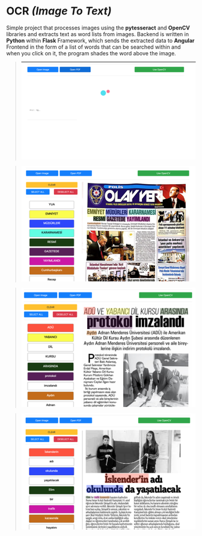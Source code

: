 # **OCR** *(Image To Text)*

Simple project that processes images using the **pytesseract** and **OpenCV** libraries and extracts text as word lists from images. Backend is written in **Python** within **Flask** Framework, which sends the extracted data to **Angular** Frontend in the form of a list of words that can be searched within and when you click on it, the program shades the word above the image.

> ![analysis](https://github.com/MustafaSmesem/projects-screen-shots/blob/master/OCR%20(image%20to%20text)/Screen%20Shot%202020-09-04%20at%2000.58.05.png)


> ![result1](https://github.com/MustafaSmesem/projects-screen-shots/blob/master/OCR%20(image%20to%20text)/Screen%20Shot%202020-09-04%20at%2000.57.02.png)

> ![result2](https://github.com/MustafaSmesem/projects-screen-shots/blob/master/OCR%20(image%20to%20text)/Screen%20Shot%202020-09-04%20at%2000.55.50.png)

> ![result3](https://github.com/MustafaSmesem/projects-screen-shots/blob/master/OCR%20(image%20to%20text)/Screen%20Shot%202020-09-04%20at%2000.55.12.png)

